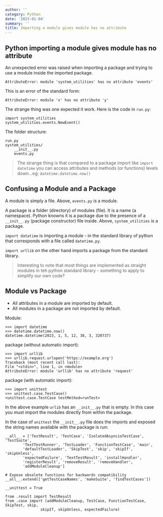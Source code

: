 ```yaml
---
author: ''
category: Python
date: '2023-01-04'
summary: ''
title: Importing a module gives module has no attribute
---
```


## Python importing a module gives module has no attribute

An unexpected error was raised when importing a package and trying to use a module inside the imported package.

    AttributeError: module 'system_utilities' has no attribute 'events'

This is an error of the standard form:

    AttributeError: module 'x' has no attribute 'y'

The strange thing was one expected it work. Here is the code in `run.py`:

    import system_utilities
    system_utilities.events.NewEvent()

The folder structure:

    run.py
    system_utilities/
        __init__.py
        events.py

> The strange thing is that compared to a package import like `import datetime` you can access attributes and methods (or functions) levels down...eg: `datetime.datetime.now()`

## Confusing a Module and a Package

A module is simply a file. Above, `events.py` is a module.

A package is a folder (directory) of modules (file). It is a name (a namespace). Python knowns it is a package due to the presence of a `__init__.py` (package constructor) file inside. Above, `system_utilities` is a package.

`import datatime` is importing a module - in the standard library of python that corresponds with a file called `datetime.py`.

`import urllib` on the other hand imports a package from the standard library. 

> Interesting to note that most things are implemented as straight modules in teh python standard library - something to apply to simplify our own code?

## Module vs Package

* All attributes in a module are imported by default.
* All modules in a package are not imported by default.

Module:

    >>> import datetime
    >>> datetime.datetime.now()
    datetime.datetime(2023, 1, 5, 12, 38, 3, 320737)

package (without automatic import):

    >>> import urllib
    >>> urllib.request.urlopen('https://example.org')
    Traceback (most recent call last):
    File "<stdin>", line 1, in <module>
    AttributeError: module 'urllib' has no attribute 'request'

package (with automatic import):

    >>> import unittest
    >>> unittest.case.TestCase()
    <unittest.case.TestCase testMethod=runTest>

In the above example `urlib` has an `__init__.py` that is empty. In this case you must import the modules directly from within the package.

In the case of `unittest` the `__init__.py` file does the imports and exposed the string names available with the package is run:

    __all__ = ['TestResult', 'TestCase', 'IsolatedAsyncioTestCase', 'TestSuite',
            'TextTestRunner', 'TestLoader', 'FunctionTestCase', 'main',
            'defaultTestLoader', 'SkipTest', 'skip', 'skipIf', 'skipUnless',
            'expectedFailure', 'TextTestResult', 'installHandler',
            'registerResult', 'removeResult', 'removeHandler',
            'addModuleCleanup']

    # Expose obsolete functions for backwards compatibility
    __all__.extend(['getTestCaseNames', 'makeSuite', 'findTestCases'])

    __unittest = True

    from .result import TestResult
    from .case import (addModuleCleanup, TestCase, FunctionTestCase, SkipTest, skip,
                    skipIf, skipUnless, expectedFailure)





